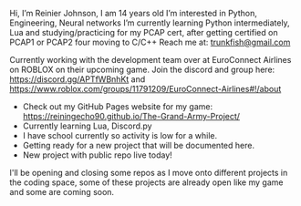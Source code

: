 Hi, I’m Reinier Johnson, I am 14 years old
I’m interested in Python, Engineering, Neural networks
I’m currently learning Python intermediately, Lua and studying/practicing for my PCAP cert, after getting certified on PCAP1 or PCAP2 four moving to C/C++
Reach me at: trunkfish@gmail.com

Currently working with the development team over at EuroConnect Airlines on ROBLOX on their upcoming game. Join the discord and group here: https://discord.gg/APTfWBnhKt and https://www.roblox.com/groups/11791209/EuroConnect-Airlines#!/about

- Check out my GitHub Pages website for my game: https://reiningecho90.github.io/The-Grand-Army-Project/
- Currently learning Lua, Discord.py
- I have school currently so activity is low for a while.
- Getting ready for a new project that will be documented here.
- New project with public repo live today!

I'll be opening and closing some repos as I move onto different projects in the coding space, some of these projects are already open like my game and some are coming soon.
<!---
Reiningecho90/Reiningecho90 is a ✨ special ✨ repository because its `README.md` (this file) appears on your GitHub profile.
You can click the Preview link to take a look at your changes.
--->
